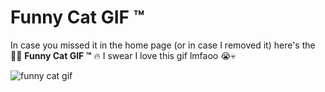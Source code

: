 # Funny Cat GIF ™

In case you missed it in the home page (or in case I removed it) here's the :100::100: **Funny Cat GIF ™** :fire: I swear I love this gif lmfaoo :sob::skull:

![funny cat gif](../.assets/funny-cat.gif)
